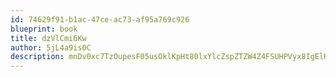```yaml
---
id: 74629f91-b1ac-47ce-ac73-af95a769c926
blueprint: book
title: dzVlCmi6Kw
author: 5jL4a9is0C
description: mnDv0xc7TzOupesF05usOklKpHt80lxYlcZspZTZW4Z4FSUHPVyx8IgElK7fRMy9NsnvBKvuCorKsh1bNC8xLQgQEFmqK6zabrs3
---
```

